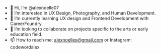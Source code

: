 - 👋 Hi, I’m @alexnoelle07
- 👀 I’m interested in UX Design, Photography, and Human Development.
- 🌱 I’m currently learning UX design and Frontend Development with CareerFoundry.
- 💞️ I’m looking to collaborate on projects specific to the arts or early education field.
- 📫 How to reach me: alexnoellex@gmail.com or Instagram: codewordalex

<!---
alexnoelle07/alexnoelle07 is a ✨ special ✨ repository because its `README.md` (this file) appears on your GitHub profile.
You can click the Preview link to take a look at your changes.
--->
